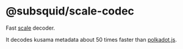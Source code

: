 # @subsquid/scale-codec

Fast [scale](https://docs.substrate.io/v3/advanced/scale-codec/) decoder.

It decodes kusama metadata about 50 times faster than [polkadot.js](https://github.com/polkadot-js/api).

